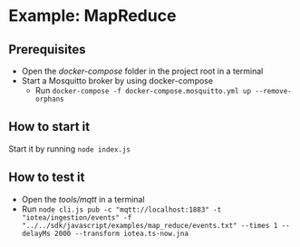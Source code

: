 <!---
  Copyright (c) 2021 Bosch.IO GmbH

  This Source Code Form is subject to the terms of the Mozilla Public
  License, v. 2.0. If a copy of the MPL was not distributed with this
  file, You can obtain one at https://mozilla.org/MPL/2.0/.

  SPDX-License-Identifier: MPL-2.0
-->

# Example: MapReduce

## Prerequisites

- Open the _docker-compose_ folder in the project root in a terminal
- Start a Mosquitto broker by using docker-compose
  - Run `docker-compose -f docker-compose.mosquitto.yml up --remove-orphans`

## How to start it

Start it by running `node index.js`

## How to test it

- Open the _tools/mqtt_ in a terminal
- Run `node cli.js pub -c "mqtt://localhost:1883" -t "iotea/ingestion/events" -f "../../sdk/javascript/examples/map_reduce/events.txt" --times 1 --delayMs 2000 --transform iotea.ts-now.jna`
